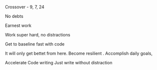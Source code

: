 Crossover - 9, 7, 24

No debts 

Earnest work

Work super hard, no distractions 

Get to baseline fast with code

It will only get bettet from here.
Become resilient . 
Accomplish daily goals, 


Accelerate Code writing 
Just write without distraction
